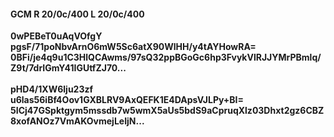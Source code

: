 #### GCM R 20/0c/400 L 20/0c/400
**0wPEBeT0uAqVOfgY**<br/>**pgsF/71poNbvArnO6mW5Sc6atX90WlHH/y4tAYHowRA=**<br/>**0BFi/je4q9u1C3HlQCAwms/97sQ32ppBGoGc6hp3FvykVlRJJYMrPBmlq/Z9t/7drIGmY41IGUtfZJ70...**<br/><br/>
**pHD4/1XW6lju23zf**<br/>**u6las56iBf4Oov1GXBLRV9AxQEFK1E4DApsVJLPy+BI=**<br/>**5ICj47GSpktgym5mssdb7w5wmX5aUs5bdS9aCpruqXlz03Dhxt2gz6CBZ8xofANOz7VmAKOvmejLeIjN...**